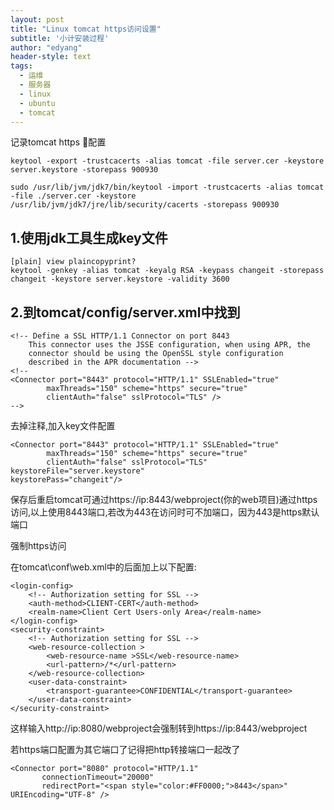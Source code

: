```yaml
---
layout: post
title: "Linux tomcat https访问设置"
subtitle: '小计安装过程'
author: "edyang"
header-style: text
tags:
  - 运维
  - 服务器
  - linux
  - ubuntu
  - tomcat
---
```


记录tomcat https 配置

    keytool -export -trustcacerts -alias tomcat -file server.cer -keystore server.keystore -storepass 900930

    sudo /usr/lib/jvm/jdk7/bin/keytool -import -trustcacerts -alias tomcat -file ./server.cer -keystore /usr/lib/jvm/jdk7/jre/lib/security/cacerts -storepass 900930

## 1.使用jdk工具生成key文件
 
    [plain] view plaincopyprint?
    keytool -genkey -alias tomcat -keyalg RSA -keypass changeit -storepass changeit -keystore server.keystore -validity 3600 
 
## 2.到tomcat/config/server.xml中找到
 
 
    <!-- Define a SSL HTTP/1.1 Connector on port 8443 
        This connector uses the JSSE configuration, when using APR, the  
        connector should be using the OpenSSL style configuration 
        described in the APR documentation --> 
    <!-- 
    <Connector port="8443" protocol="HTTP/1.1" SSLEnabled="true" 
            maxThreads="150" scheme="https" secure="true" 
            clientAuth="false" sslProtocol="TLS" /> 
    --> 
去掉注释,加入key文件配置
 
 
    <Connector port="8443" protocol="HTTP/1.1" SSLEnabled="true" 
            maxThreads="150" scheme="https" secure="true" 
            clientAuth="false" sslProtocol="TLS"  
    keystoreFile="server.keystore"     
    keystorePass="changeit"/> 
 
保存后重启tomcat可通过https://ip:8443/webproject(你的web项目)通过https访问,以上使用8443端口,若改为443在访问时可不加端口，因为443是https默认端口
 
 
强制https访问
 
在tomcat\conf\web.xml中的</welcome-file-list>后面加上以下配置:
 
 
    <login-config> 
        <!-- Authorization setting for SSL --> 
        <auth-method>CLIENT-CERT</auth-method> 
        <realm-name>Client Cert Users-only Area</realm-name> 
    </login-config> 
    <security-constraint> 
        <!-- Authorization setting for SSL --> 
        <web-resource-collection > 
            <web-resource-name >SSL</web-resource-name> 
            <url-pattern>/*</url-pattern> 
        </web-resource-collection> 
        <user-data-constraint> 
            <transport-guarantee>CONFIDENTIAL</transport-guarantee> 
        </user-data-constraint> 
    </security-constraint> 
 
这样输入http://ip:8080/webproject会强制转到https://ip:8443/webproject
 
 
若https端口配置为其它端口了记得把http转接端口一起改了
 
    <Connector port="8080" protocol="HTTP/1.1"  
           connectionTimeout="20000"  
           redirectPort="<span style="color:#FF0000;">8443</span>" URIEncoding="UTF-8" /> 